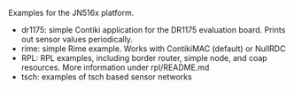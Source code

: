 Examples for the JN516x platform.
* dr1175: simple Contiki application for the DR1175 evaluation board. Prints out sensor values periodically.
* rime: simple Rime example. Works with ContikiMAC (default) or NullRDC
* RPL: RPL examples, including border router, simple node, and coap resources. More information under rpl/README.md
* tsch: examples of tsch based sensor networks